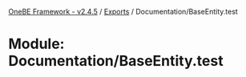 [OneBE Framework - v2.4.5](../README.md) / [Exports](../modules.md) / Documentation/BaseEntity.test

# Module: Documentation/BaseEntity.test

